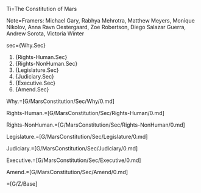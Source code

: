 
Ti=The Constitution of Mars

Note=Framers: Michael Gary, Rabhya Mehrotra, Matthew Meyers, Monique Nikolov, Anna Ravn Oestergaard,
Zoe Robertson, Diego Salazar Guerra, Andrew Sorota, Victoria Winter

sec={Why.Sec}<ol><li>{Rights-Human.Sec}</li><li>{Rights-NonHuman.Sec}</li><li>{Legislature.Sec}</li><li>{Judiciary.Sec}</li><li>{Executive.Sec}</li><li>{Amend.Sec}</li></ol>


Why.=[G/MarsConstitution/Sec/Why/0.md]

Rights-Human.=[G/MarsConstitution/Sec/Rights-Human/0.md]

Rights-NonHuman.=[G/MarsConstitution/Sec/Rights-NonHuman/0.md]

Legislature.=[G/MarsConstitution/Sec/Legislature/0.md]

Judiciary.=[G/MarsConstitution/Sec/Judiciary/0.md]

Executive.=[G/MarsConstitution/Sec/Executive/0.md]

Amend.=[G/MarsConstitution/Sec/Amend/0.md]

=[G/Z/Base]
